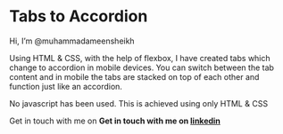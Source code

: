 # Tabs to Accordion

Hi, I’m @muhammadameensheikh

Using HTML & CSS, with the help of flexbox, I have created tabs which change to accordion in mobile devices. You can switch between the tab content and in mobile the tabs are stacked on top of each other and function just like an accordion.

No javascript has been used. This is achieved using only HTML & CSS


Get in touch with me on <b>Get in touch with me on <a href="https://www.linkedin.com/in/muhammad-ameen-sheikh/" target="_blank">linkedin<a/> </b>
